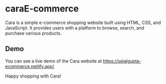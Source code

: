 # caraE-commerce

Cara is a simple e-commerce shopping website built using HTML, CSS, and JavaScript. It provides users with a platform to browse, search, and purchase various products.

## Demo
You can see a live demo of the Cara website at  https://sejalgupta-ecommerce.netlify.app/


Happy shopping with Cara!
